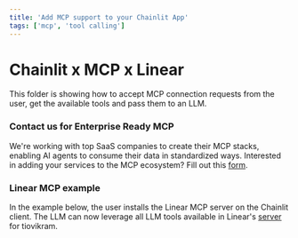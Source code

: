 ```yaml
---
title: 'Add MCP support to your Chainlit App'
tags: ['mcp', 'tool calling']
---
```


# Chainlit x MCP x Linear

This folder is showing how to accept MCP connection requests from the user, get the available tools and pass them to an LLM.

### Contact us for Enterprise Ready MCP

We're working with top SaaS companies to create their MCP stacks, enabling AI agents to consume their data in standardized ways. Interested in adding your services to the MCP ecosystem? Fill out this [form](https://docs.google.com/forms/d/e/1FAIpQLSdObSIeIFt4nHppZ6r2rIoEe-jZRo4CqxbmRKKgb-ZsSPONnQ/viewform?usp=dialog).

### Linear MCP example
In the example below, the user installs the Linear MCP server on the Chainlit client. The LLM can now leverage all LLM tools available in Linear's [server](https://github.com/tiovikram/linear-mcp) for tiovikram.

